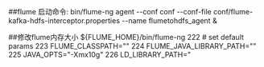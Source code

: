 ##flume 启动命令:
	bin/flume-ng agent --conf conf --conf-file conf/flume-kafka-hdfs-interceptor.properties --name flumetohdfs_agent &
	
##修改flume内存大小
	${FLUME_HOME}/bin/flume-ng
    222 # set default params
    223 FLUME_CLASSPATH=""
    224 FLUME_JAVA_LIBRARY_PATH=""
    225 JAVA_OPTS="-Xmx10g"
    226 LD_LIBRARY_PATH="